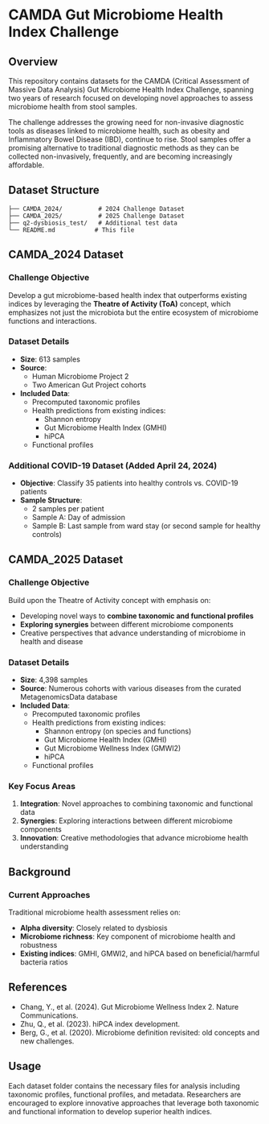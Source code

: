 # CAMDA Gut Microbiome Health Index Challenge

## Overview

This repository contains datasets for the CAMDA (Critical Assessment of Massive Data Analysis) Gut Microbiome Health Index Challenge, spanning two years of research focused on developing novel approaches to assess microbiome health from stool samples.

The challenge addresses the growing need for non-invasive diagnostic tools as diseases linked to microbiome health, such as obesity and Inflammatory Bowel Disease (IBD), continue to rise. Stool samples offer a promising alternative to traditional diagnostic methods as they can be collected non-invasively, frequently, and are becoming increasingly affordable.

## Dataset Structure

```
├── CAMDA_2024/          # 2024 Challenge Dataset
├── CAMDA_2025/          # 2025 Challenge Dataset  
├── q2-dysbiosis_test/   # Additional test data
└── README.md           # This file
```

## CAMDA_2024 Dataset

### Challenge Objective
Develop a gut microbiome-based health index that outperforms existing indices by leveraging the **Theatre of Activity (ToA)** concept, which emphasizes not just the microbiota but the entire ecosystem of microbiome functions and interactions.

### Dataset Details
- **Size**: 613 samples
- **Source**: 
  - Human Microbiome Project 2
  - Two American Gut Project cohorts
- **Included Data**:
  - Precomputed taxonomic profiles
  - Health predictions from existing indices:
    - Shannon entropy
    - Gut Microbiome Health Index (GMHI)
    - hiPCA
  - Functional profiles

### Additional COVID-19 Dataset (Added April 24, 2024)
- **Objective**: Classify 35 patients into healthy controls vs. COVID-19 patients
- **Sample Structure**: 
  - 2 samples per patient
  - Sample A: Day of admission
  - Sample B: Last sample from ward stay (or second sample for healthy controls)

## CAMDA_2025 Dataset

### Challenge Objective
Build upon the Theatre of Activity concept with emphasis on:
- Developing novel ways to **combine taxonomic and functional profiles**
- **Exploring synergies** between different microbiome components
- Creative perspectives that advance understanding of microbiome in health and disease

### Dataset Details
- **Size**: 4,398 samples
- **Source**: Numerous cohorts with various diseases from the curated MetagenomicsData database
- **Included Data**:
  - Precomputed taxonomic profiles
  - Health predictions from existing indices:
    - Shannon entropy (on species and functions)
    - Gut Microbiome Health Index (GMHI)
    - Gut Microbiome Wellness Index (GMWI2)
    - hiPCA
  - Functional profiles

### Key Focus Areas
1. **Integration**: Novel approaches to combining taxonomic and functional data
2. **Synergies**: Exploring interactions between different microbiome components
3. **Innovation**: Creative methodologies that advance microbiome health understanding

## Background

### Current Approaches
Traditional microbiome health assessment relies on:
- **Alpha diversity**: Closely related to dysbiosis
- **Microbiome richness**: Key component of microbiome health and robustness
- **Existing indices**: GMHI, GMWI2, and hiPCA based on beneficial/harmful bacteria ratios


## References


- Chang, Y., et al. (2024). Gut Microbiome Wellness Index 2. Nature Communications.
- Zhu, Q., et al. (2023). hiPCA index development.
- Berg, G., et al. (2020). Microbiome definition revisited: old concepts and new challenges.

## Usage

Each dataset folder contains the necessary files for analysis including taxonomic profiles, functional profiles, and metadata. Researchers are encouraged to explore innovative approaches that leverage both taxonomic and functional information to develop superior health indices.
